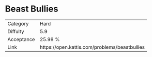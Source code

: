 # Beast Bullies

<table>
    <tr>
        <td>Category</td>
        <td>Hard</td>
    </tr>
    <tr>
        <td>Diffulty</td>
        <td>5.9</td>
    </tr>
    <tr>
        <td>Acceptance</td>
        <td>25.98 %</td>
    </tr>
    <tr>
        <td>Link</td>
        <td>https://open.kattis.com/problems/beastbullies</td>
    </tr>
</table>